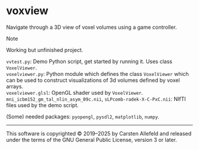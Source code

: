 # voxview

Navigate through a 3D view of voxel volumes using a game controller.

> [!NOTE]
> Working but unfinished project.

`vvtest.py`: Demo Python script, get started by running it. Uses class `VoxelViewer`.\
`voxelviewer.py`: Python module which defines the class `VoxelViewer` which can be used to construct visualizations of 3d volumes defined by voxel arrays.\
`voxelviewer.glsl`: OpenGL shader used by `VoxelViewer`.
`mni_icbm152_gm_tal_nlin_asym_09c.nii`, `sLPcomb-radek-X-C-PxC.nii`: NIfTI files used by the demo script.

(Some) needed packages: `pyopengl`, `pysdl2`, `matplotlib`, `numpy`.

***

This software is copyrighted © 2019–2025 by Carsten Allefeld and released under the terms of the GNU General Public License, version 3 or later.